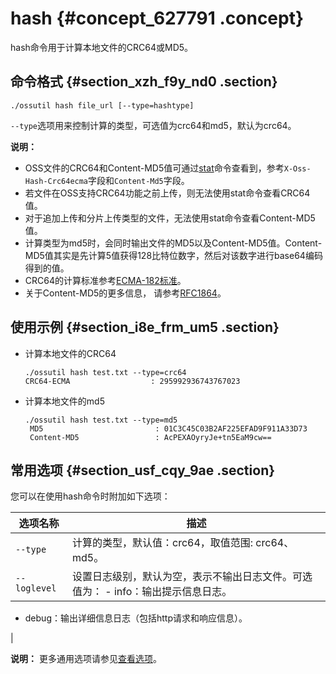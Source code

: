 # hash {#concept_627791 .concept}

 hash命令用于计算本地文件的CRC64或MD5。

## 命令格式 {#section_xzh_f9y_nd0 .section}

``` {#codeblock_6ul_8qp_cgu}
./ossutil hash file_url [--type=hashtype]
```

 `--type`选项用来控制计算的类型，可选值为crc64和md5，默认为crc64。

**说明：** 

-   OSS文件的CRC64和Content-MD5值可通过[stat](cn.zh-CN/ossutil多版本文档/常用命令/stat.md#)命令查看到，参考`X-Oss-Hash-Crc64ecma`字段和`Content-Md5`字段。
-   若文件在OSS支持CRC64功能之前上传，则无法使用stat命令查看CRC64值。
-   对于追加上传和分片上传类型的文件，无法使用stat命令查看Content-MD5值。
-   计算类型为md5时，会同时输出文件的MD5以及Content-MD5值。Content-MD5值其实是先计算5值获得128比特位数字，然后对该数字进行base64编码得到的值。
-   CRC64的计算标准参考[ECMA-182标准](http://www.ecma-international.org/publications/standards/Ecma-182.htm)。
-   关于Content-MD5的更多信息， 请参考[RFC1864](https://tools.ietf.org/html/rfc1864)。

## 使用示例 {#section_i8e_frm_um5 .section}

-   计算本地文件的CRC64

    ``` {#codeblock_yaf_iht_2gp}
    ./ossutil hash test.txt --type=crc64
    CRC64-ECMA                  : 295992936743767023
    ```

-   计算本地文件的md5

    ``` {#codeblock_d3i_4ap_jf9}
    ./ossutil hash test.txt --type=md5
     MD5                         : 01C3C45C03B2AF225EFAD9F911A33D73
     Content-MD5                 : AcPEXAOyryJe+tn5EaM9cw==
    ```


## 常用选项 {#section_usf_cqy_9ae .section}

您可以在使用hash命令时附加如下选项：

|选项名称|描述|
|----|--|
| `--type` |计算的类型，默认值：crc64，取值范围: crc64、md5。|
| `--loglevel` |设置日志级别，默认为空，表示不输出日志文件。可选值为： -   info：输出提示信息日志。
-   debug：输出详细信息日志（包括http请求和响应信息）。

 |

**说明：** 更多通用选项请参见[查看选项](cn.zh-CN/ossutil多版本文档/查看选项.md#)。

